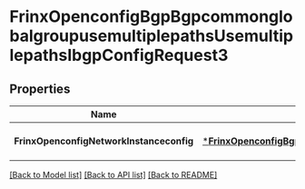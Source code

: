 # FrinxOpenconfigBgpBgpcommonglobalgroupusemultiplepathsUsemultiplepathsIbgpConfigRequest3

## Properties
Name | Type | Description | Notes
------------ | ------------- | ------------- | -------------
**FrinxOpenconfigNetworkInstanceconfig** | [***FrinxOpenconfigBgpBgpcommonglobalgroupusemultiplepathsUsemultiplepathsIbgpConfig**](frinx.openconfig.bgp.bgpcommonglobalgroupusemultiplepaths.usemultiplepaths.ibgp.Config.md) |  | [optional] [default to null]

[[Back to Model list]](../README.md#documentation-for-models) [[Back to API list]](../README.md#documentation-for-api-endpoints) [[Back to README]](../README.md)


